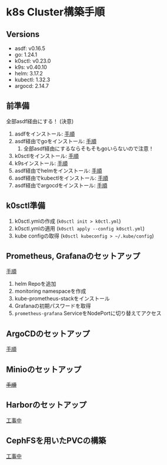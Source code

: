 # k8s Cluster構築手順

## Versions

- asdf: v0.16.5
- go: 1.24.1
- k0sctl: v0.23.0
- k9s: v0.40.10
- helm: 3.17.2
- kubectl: 1.32.3
- argocd: 2.14.7

## 前準備

全部asdf経由にする！ (決意)

1. asdfをインストール: [手順](docs/preliminaries.md#install-asdf)
2. asdf経由でgoをインストール: [手順](docs/preliminaries.md#install-golang-with-asdf)
   1. 全部asdf経由にするならそもそもgoいらないので注意！
3. k0sctlをインストール: [手順](docs/preliminaries.md#install-k0sctl)
4. k9sインストール: [手順](docs/preliminaries.md#install-k9s)
5. asdf経由でhelmをインストール: [手順](docs/preliminaries.md#install-helm-with-asdf)
6. asdf経由でkubectlをインストール: [手順](docs/preliminaries.md#install-kubectl-with-asdf)
7. asdf経由でargocdをインストール: [手順](docs/preliminaries.md#install-argocd-with-asdf)

## k0sctl準備

1. k0sctl.ymlの作成 (`k0sctl init > k0ctl.yml`)
2. k0sctl.ymlの適用 (`k0sctl apply --config k0sctl.yml`)
3. kube configの取得 (`k0sctl kubeconfig > ~/.kube/config`)

## Prometheus, Grafanaのセットアップ

[手順](docs/prometheus-grafana.md#install-prometheus-grafana-with-helm)

1. helm Repoを追加
2. monitoring namespaceを作成
3. kube-prometheus-stackをインストール
4. Grafanaの初期パスワードを取得
5. `prometheus-grafana` ServiceをNodePortに切り替えてアクセス

## ArgoCDのセットアップ

[手順](docs/argocd.md#install-argocd)

## Minioのセットアップ

~~[手順](docs/minio.md#install-minio-with-argocd)~~

## Harborのセットアップ

[工事中](harbor/README.md)

## CephFSを用いたPVCの構築

[工事中](ceph-pvc/README.md)
